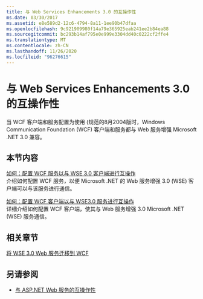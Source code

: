 ```yaml
---
title: 与 Web Services Enhancements 3.0 的互操作性
ms.date: 03/30/2017
ms.assetid: e8e589d2-12c6-4794-8a11-1ee90b47dfaa
ms.openlocfilehash: 9c921909980f14a79e365925eab241ee2b84ea88
ms.sourcegitcommit: bc293b14af795e0e999e3304dd40c0222cf2ffe4
ms.translationtype: MT
ms.contentlocale: zh-CN
ms.lasthandoff: 11/26/2020
ms.locfileid: "96276615"
---
```

# <a name="interoperability-with-web-services-enhancements-30"></a>与 Web Services Enhancements 3.0 的互操作性

当 WCF 客户端和服务配置为使用 (规范的8月2004版时，Windows Communication Foundation (WCF) 客户端和服务都与 Web 服务增强 Microsoft .NET 3.0 兼容。  
  
## <a name="in-this-section"></a>本节内容  

 [如何：配置 WCF 服务以与 WSE 3.0 客户端进行互操作](how-to-configure-wcf-services-to-interoperate-with-wse-3-0-clients.md)  
 介绍如何配置 WCF 服务，以便 Microsoft .NET 的 Web 服务增强 3.0 (WSE) 客户端可以与该服务进行通信。  
  
 [如何：配置 WCF 客户端以与 WSE3.0 服务进行互操作](how-to-configure-a-wcf-client-to-interoperate-with-wse3-0-services.md)  
 详细介绍如何配置 WCF 客户端，使其与 Web 服务增强 3.0 Microsoft .NET (WSE) 服务通信。  
  
## <a name="related-sections"></a>相关章节  

 [将 WSE 3.0 Web 服务迁移到 WCF](migrating-wse-3-0-web-services-to-wcf.md)  
  
## <a name="see-also"></a>另请参阅

- [与 ASP.NET Web 服务的互操作性](interop-with-aspnet-web-services.md)

